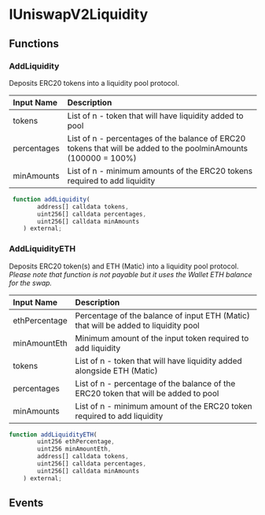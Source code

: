 # IUniswapV2Liquidity

## Functions

### AddLiquidity

Deposits ERC20 tokens into a liquidity pool protocol.

| Input Name | Description |
| :--- | :--- |
| tokens | List of n - token that will have liquidity added to pool |
| percentages | List of n - percentages of the balance of ERC20 tokens that will be added to the poolminAmounts \(100000 = 100%\) |
| minAmounts | List of n - minimum amounts of the ERC20 tokens required to add liquidity |

```javascript
 function addLiquidity(
        address[] calldata tokens,
        uint256[] calldata percentages,
        uint256[] calldata minAmounts
    ) external;
```

### AddLiquidityETH

Deposits ERC20 token\(s\) and ETH \(Matic\) into a liquidity pool protocol. _Please note that function is not payable but it uses the Wallet ETH balance for the swap._

| Input Name | Description |
| :--- | :--- |
| ethPercentage | Percentage of the balance of input ETH \(Matic\) that will be added to liquidity pool |
| minAmountEth | Minimum amount of the input token required to add liquidity |
| tokens | List of n - token that will have liquidity added alongside ETH \(Matic\) |
| percentages | List of n - percentage of the balance of the ERC20 token that will be added to pool |
| minAmounts | List of n - minimum amount of the ERC20 token required to add liquidity |

```javascript
function addLiquidityETH(
        uint256 ethPercentage,
        uint256 minAmountEth,
        address[] calldata tokens,
        uint256[] calldata percentages,
        uint256[] calldata minAmounts
    ) external;
```

## Events



